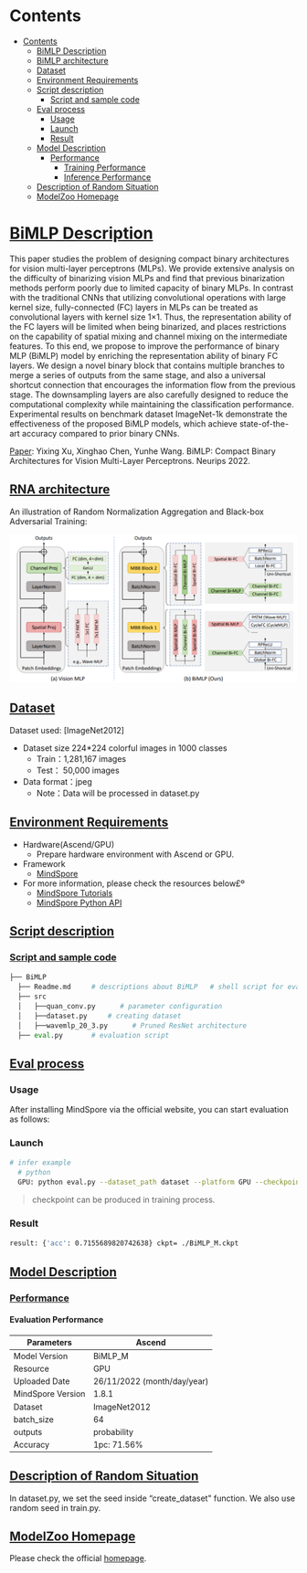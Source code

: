 # Contents

- [Contents](#contents)
    - [BiMLP Description](#bimlp-description)
    - [BiMLP architecture](#bimlp-architecture)
    - [Dataset](#dataset)
    - [Environment Requirements](#environment-requirements)
    - [Script description](#script-description)
        - [Script and sample code](#script-and-sample-code)
    - [Eval process](#eval-process)
        - [Usage](#usage)
        - [Launch](#launch)
        - [Result](#result)
    - [Model Description](#model-description)
        - [Performance](#performance)  
            - [Training Performance](#evaluation-performance)
            - [Inference Performance](#evaluation-performance)
    - [Description of Random Situation](#description-of-random-situation)
    - [ModelZoo Homepage](#modelzoo-homepage)

# [BiMLP Description](#contents)

This paper studies the problem of designing compact binary architectures for vision multi-layer perceptrons (MLPs). We provide extensive analysis on the difficulty of binarizing vision MLPs and find that previous binarization methods perform poorly due to limited capacity of binary MLPs. In contrast with the traditional CNNs that utilizing convolutional operations with large kernel size, fully-connected (FC) layers in MLPs can be treated as convolutional layers with kernel size 1×1. Thus, the representation ability of the FC layers will be limited when being binarized, and places restrictions on the capability of spatial mixing and channel mixing on the intermediate features. To this end, we propose to improve the performance of binary MLP (BiMLP) model by enriching the representation ability of binary FC layers. We design a novel binary block that contains multiple branches to merge a series of outputs from the same stage, and also a universal shortcut connection that encourages the information flow from the previous stage. The downsampling layers are also carefully designed to reduce the computational complexity while maintaining the classification performance. Experimental results on benchmark dataset ImageNet-1k demonstrate the effectiveness of the proposed BiMLP models, which achieve state-of-the-art accuracy compared to prior binary CNNs.

[Paper](https://openreview.net/pdf?id=2ge7_pORL_n): Yixing Xu, Xinghao Chen, Yunhe Wang. BiMLP: Compact Binary Architectures for Vision Multi-Layer Perceptrons. Neurips 2022.

## [RNA architecture](#contents)

An illustration of Random Normalization Aggregation and Black-box Adversarial Training:

![RNA](fig/bimlp.PNG)

## [Dataset](#contents)

Dataset used: [ImageNet2012]

- Dataset size 224*224 colorful images in 1000 classes
    - Train：1,281,167 images  
    - Test： 50,000 images
- Data format：jpeg
    - Note：Data will be processed in dataset.py

## [Environment Requirements](#contents)

- Hardware(Ascend/GPU)
    - Prepare hardware environment with Ascend or GPU.
- Framework
    - [MindSpore](https://www.mindspore.cn/install/en)
- For more information, please check the resources below£º
    - [MindSpore Tutorials](https://www.mindspore.cn/tutorials/en/master/index.html)
    - [MindSpore Python API](https://www.mindspore.cn/docs/en/master/api_python/mindspore.html)

## [Script description](#contents)

### [Script and sample code](#contents)

```python
├── BiMLP
  ├── Readme.md     # descriptions about BiMLP   # shell script for evaluation with GPU
  ├── src
  │   ├──quan_conv.py      # parameter configuration
  │   ├──dataset.py     # creating dataset
  │   ├──wavemlp_20_3.py      # Pruned ResNet architecture
  ├── eval.py       # evaluation script
```

## [Eval process](#contents)

### Usage

After installing MindSpore via the official website, you can start evaluation as follows:

### Launch

```bash
# infer example
  # python
  GPU: python eval.py --dataset_path dataset --platform GPU --checkpoint_path [CHECKPOINT_PATH] --checkpoint_nm BiMLP_M
```

> checkpoint can be produced in training process.

### Result

```bash
result: {'acc': 0.7155689820742638} ckpt= ./BiMLP_M.ckpt
```

## [Model Description](#contents)

### [Performance](#contents)

#### Evaluation Performance

| Parameters          | Ascend                      |
| ------------------- | --------------------------- |
| Model Version       | BiMLP_M              |
| Resource            | GPU     |
| Uploaded Date       | 26/11/2022 (month/day/year) |
| MindSpore Version   | 1.8.1                      |
| Dataset             | ImageNet2012                |
| batch_size          | 64                        |
| outputs             | probability                 |
| Accuracy            | 1pc: 71.56%             |

## [Description of Random Situation](#contents)

In dataset.py, we set the seed inside “create_dataset" function. We also use random seed in train.py.

## [ModelZoo Homepage](#contents)

Please check the official [homepage](https://gitee.com/mindspore/models).
